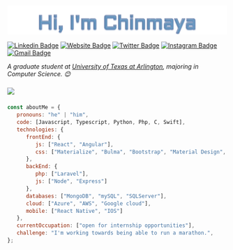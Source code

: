 

<img src="https://github.com/chinmaytrpth2/chinmaytrpth2/blob/main/svg.svg" alt="Chinmaya" />


[![Linkedin Badge](https://img.shields.io/badge/-chinmayatrpth2-c14438?style=flat&logo=Linkedin&logoColor=white&link=https://www.linkedin.com/in/chinmayatripathi/)](https://www.linkedin.com/in/chinmayatripathi/)
[![Website Badge](https://img.shields.io/badge/-chinmayatripathi-47CCCC?style=flat&logo=Google-Chrome&logoColor=white&link=)]()
[![Twitter Badge](https://img.shields.io/badge/-@__chinmaytrpth2-1ca0f1?style=flat&labelColor=1ca0f1&logo=twitter&logoColor=white&link=https://twitter.com/chinmaytrpth2)](https://twitter.com/chinmaytrpth2)
[![Instagram Badge](https://img.shields.io/badge/-@chinmaytripathi-purple?style=flat&logo=instagram&logoColor=white&link=https://www.instagram.com/chinmaytripathi/)](https://www.instagram.com/chinmaytripathi/)
[![Gmail Badge](https://img.shields.io/badge/-chinmaytripathi30-c14438?style=flat&logo=Gmail&logoColor=white&link=mailto:chinmayatripathi30@gmail.com)](mailto:chinmayatripathi30@gmail.com)

<p><em>A graduate student at <a href="https://uta.edu">University of Texas at Arlington</a>, majoring in Computer Science. 😊</br>
</em></p>

### <img src="https://media.giphy.com/media/VgCDAzcKvsR6OM0uWg/giphy.gif" width="50">

```javascript
const aboutMe = {
   pronouns: "he" | "him",
   code: [Javascript, Typescript, Python, Php, C, Swift],
   technologies: {
      frontEnd: {
         js: ["React", "Angular"],
         css: ["Materialize", "Bulma", "Bootstrap", "Material Design", "Semantic UI"]
      },
      backEnd: {
         php: ["Laravel"],
         js: ["Node", "Express"]
      },
      databases: ["MongoDB", "mySQL", "SQLServer"],
      cloud: ["Azure", "AWS", "Google cloud"],
      mobile: ["React Native", "IOS"]
   },
   currentOccupation: ["open for internship opportunities"],
   challenge: "I'm working towards being able to run a marathon.",
};
```
